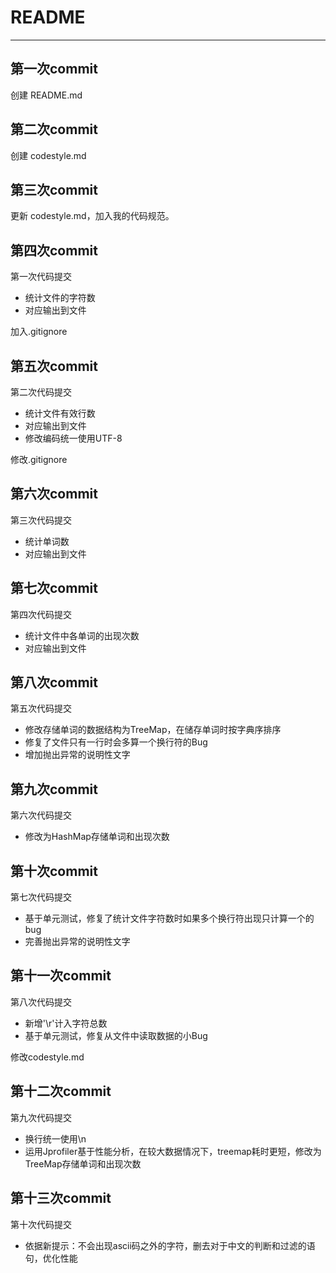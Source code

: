 # README
---

## 第一次commit
创建 README.md

## 第二次commit
创建 codestyle.md

## 第三次commit
更新 codestyle.md，加入我的代码规范。

## 第四次commit
第一次代码提交

 - 统计文件的字符数
 - 对应输出到文件

加入.gitignore

## 第五次commit
第二次代码提交

 - 统计文件有效行数
 - 对应输出到文件
 - 修改编码统一使用UTF-8

修改.gitignore

## 第六次commit
第三次代码提交

 - 统计单词数
 - 对应输出到文件

## 第七次commit
第四次代码提交

 - 统计文件中各单词的出现次数
 - 对应输出到文件

## 第八次commit
第五次代码提交

 - 修改存储单词的数据结构为TreeMap，在储存单词时按字典序排序
 - 修复了文件只有一行时会多算一个换行符的Bug
 - 增加抛出异常的说明性文字

## 第九次commit
第六次代码提交

 - 修改为HashMap存储单词和出现次数

## 第十次commit
第七次代码提交
    
 - 基于单元测试，修复了统计文件字符数时如果多个换行符出现只计算一个的bug
 - 完善抛出异常的说明性文字

## 第十一次commit
第八次代码提交

 - 新增'\r'计入字符总数
 - 基于单元测试，修复从文件中读取数据的小Bug

修改codestyle.md

## 第十二次commit
第九次代码提交

 - 换行统一使用\n
 - 运用Jprofiler基于性能分析，在较大数据情况下，treemap耗时更短，修改为TreeMap存储单词和出现次数
 

## 第十三次commit
第十次代码提交

 - 依据新提示：不会出现ascii码之外的字符，删去对于中文的判断和过滤的语句，优化性能
 